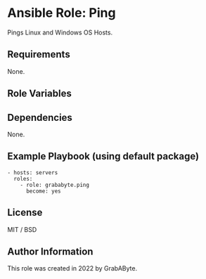 # Ansible Role: Ping

Pings Linux and Windows OS Hosts.

## Requirements

None.

## Role Variables

## Dependencies

None.

## Example Playbook (using default package)

    - hosts: servers
      roles:
        - role: grababyte.ping
          become: yes

## License

MIT / BSD

## Author Information

This role was created in 2022 by GrabAByte.

